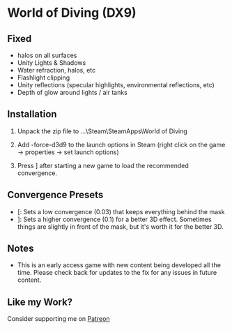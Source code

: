 World of Diving (DX9)
=====================

Fixed
-----
- halos on all surfaces
- Unity Lights & Shadows
- Water refraction, halos, etc
- Flashlight clipping
- Unity reflections (specular highlights, environmental reflections, etc)
- Depth of glow around lights / air tanks

Installation
------------
1. Unpack the zip file to ...\Steam\SteamApps\World of Diving

2. Add -force-d3d9 to the launch options in Steam (right click on the game ->
   properties -> set launch options)

3. Press ] after starting a new game to load the recommended convergence.

Convergence Presets
-------------------
- [: Sets a low convergence (0.03) that keeps everything behind the mask
- ]: Sets a higher convergence (0.1) for a better 3D effect. Sometimes things
  are slightly in front of the mask, but it's worth it for the better 3D.

Notes
-----
- This is an early access game with new content being developed all the time.
  Please check back for updates to the fix for any issues in future content.

Like my Work?
-------------
Consider supporting me on [Patreon](https://www.patreon.com/DarkStarSword)
